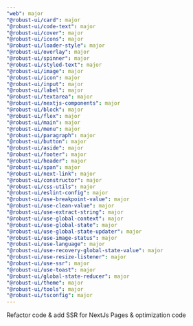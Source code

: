 ```yaml
---
"web": major
"@robust-ui/card": major
"@robust-ui/code-text": major
"@robust-ui/cover": major
"@robust-ui/icons": major
"@robust-ui/loader-style": major
"@robust-ui/overlay": major
"@robust-ui/spinner": major
"@robust-ui/styled-text": major
"@robust-ui/image": major
"@robust-ui/icon": major
"@robust-ui/input": major
"@robust-ui/label": major
"@robust-ui/textarea": major
"@robust-ui/nextjs-components": major
"@robust-ui/block": major
"@robust-ui/flex": major
"@robust-ui/main": major
"@robust-ui/menu": major
"@robust-ui/paragraph": major
"@robust-ui/button": major
"@robust-ui/aside": major
"@robust-ui/footer": major
"@robust-ui/header": major
"@robust-ui/span": major
"@robust-ui/next-link": major
"@robust-ui/constructor": major
"@robust-ui/css-utils": major
"@robust-ui/eslint-config": major
"@robust-ui/use-breakpoint-value": major
"@robust-ui/use-clean-value": major
"@robust-ui/use-extract-string": major
"@robust-ui/use-global-context": major
"@robust-ui/use-global-state": major
"@robust-ui/use-global-state-updater": major
"@robust-ui/use-image-status": major
"@robust-ui/use-language": major
"@robust-ui/use-recovery-global-state-value": major
"@robust-ui/use-resize-listener": major
"@robust-ui/use-ssr": major
"@robust-ui/use-toast": major
"@robust-ui/global-state-reducer": major
"@robust-ui/theme": major
"@robust-ui/tools": major
"@robust-ui/tsconfig": major
---
```


Refactor code & add SSR for NextJs Pages & optimization code
